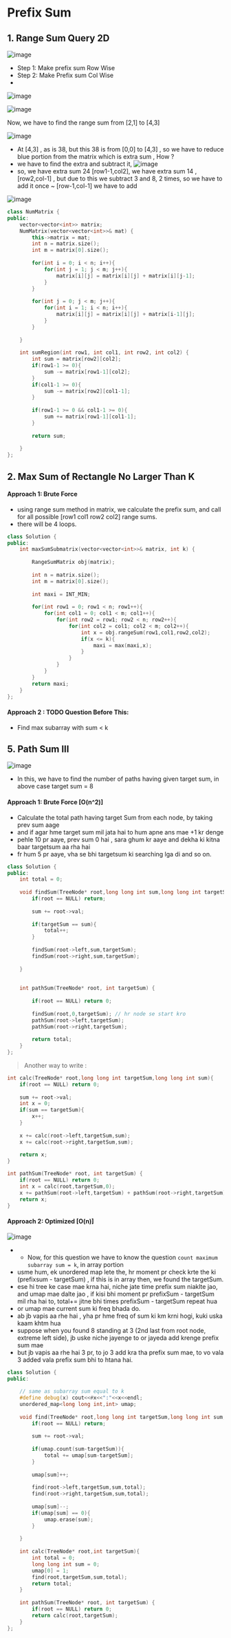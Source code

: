 # Prefix Sum


## 1. Range Sum Query 2D

![image](https://user-images.githubusercontent.com/35686407/176986721-2cf91149-ef31-4b81-be01-d3edcf39271d.png)

- Step 1: Make prefix sum Row Wise
- Step 2: Make Prefix sum Col Wise
- 
![image](https://user-images.githubusercontent.com/35686407/176986755-2986aaf4-dca8-4dee-9586-b36dab436c8d.png)

![image](https://user-images.githubusercontent.com/35686407/176986765-90a97bbb-4952-4eb7-a7f7-56ccd039078a.png)

Now, we have to find the range sum from [2,1] to [4,3]

![image](https://user-images.githubusercontent.com/35686407/176986796-1f88f0b9-e6b3-47b5-b378-86866231955a.png)

- At [4,3] , as is 38, but this 38 is from [0,0] to [4,3] , so we have to reduce blue portion from the matrix which is extra sum , How ?
- we have to find the extra and subtract it,
![image](https://user-images.githubusercontent.com/35686407/176986854-9a837723-ad7f-4487-9bf4-4aebbc09859b.png)
- so, we have extra sum 24 [row1-1,col2], we have extra sum 14 , [row2,col-1] , but due to this we subtract 3 and 8, 2 times, so we have to add it once ~ [row-1,col-1] we have to add

![image](https://user-images.githubusercontent.com/35686407/176987067-08145b46-8f51-4c71-b8f9-89e386c08fec.png)

```cpp
class NumMatrix {
public:
    vector<vector<int>> matrix;
    NumMatrix(vector<vector<int>>& mat) {
        this->matrix = mat;
        int n = matrix.size();
        int m = matrix[0].size();
        
        for(int i = 0; i < n; i++){
            for(int j = 1; j < m; j++){
                matrix[i][j] = matrix[i][j] + matrix[i][j-1];
            }
        }
        
        for(int j = 0; j < m; j++){
            for(int i = 1; i < n; i++){
                matrix[i][j] = matrix[i][j] + matrix[i-1][j];
            }
        }
        
    }
    
    int sumRegion(int row1, int col1, int row2, int col2) {
        int sum = matrix[row2][col2];
        if(row1-1 >= 0){
            sum -= matrix[row1-1][col2];
        }
        if(col1-1 >= 0){
            sum -= matrix[row2][col1-1];
        }
        
        if(row1-1 >= 0 && col1-1 >= 0){
            sum += matrix[row1-1][col1-1];
        }
        
        return sum;
        
    }
};
```

## 2. Max Sum of Rectangle No Larger Than K

#### Approach 1: Brute Force

- using range sum method in matrix, we calculate the prefix sum, and call for all possible [row1 col1 row2 col2] range sums.
- there will be 4 loops.

```cpp
class Solution {
public:
    int maxSumSubmatrix(vector<vector<int>>& matrix, int k) {
        
        RangeSumMatrix obj(matrix);
        
        int n = matrix.size();
        int m = matrix[0].size();
        
        int maxi = INT_MIN;
        
        for(int row1 = 0; row1 < n; row1++){
            for(int col1 = 0; col1 < m; col1++){
                for(int row2 = row1; row2 < n; row2++){
                    for(int col2 = col1; col2 < m; col2++){
                        int x = obj.rangeSum(row1,col1,row2,col2);
                        if(x <= k){
                            maxi = max(maxi,x);
                        }
                    }
                }
            }
        }
        return maxi;
    }
};
```

#### Approach 2 : TODO Question Before This:
- Find max subarray with sum < k



## 5. Path Sum III

![image](https://user-images.githubusercontent.com/35686407/176989541-fbbe1fdf-a6a9-41ff-a300-b28255094ea9.png)

- In this, we have to find the number of paths having given target sum, in above case target sum = 8

#### Approach 1: Brute Force [O(n^2)]

- Calculate the total path having target Sum from each node, by taking prev sum aage
- and if agar hme target sum mil jata hai to hum apne ans mae +1 kr denge
- pehle 10 pr aaye, prev sum 0 hai , sara ghum kr aaye and dekha ki kitna baar targetsum aa rha hai
- fr hum 5 pr aaye, vha se bhi targetsum ki searching lga di and so on.

```cpp
class Solution {
public:
    int total = 0;
    
    void findSum(TreeNode* root,long long int sum,long long int targetSum){
        if(root == NULL) return;
        
        sum += root->val;
        
        if(targetSum == sum){
            total++;
        }
        
        findSum(root->left,sum,targetSum);
        findSum(root->right,sum,targetSum);
        
    }
    
    
    int pathSum(TreeNode* root, int targetSum) {
        
        if(root == NULL) return 0;
        
        findSum(root,0,targetSum); // hr node se start kro
        pathSum(root->left,targetSum);
        pathSum(root->right,targetSum);
        
        return total;
    }
};
```
> Another way to write :

```cpp
int calc(TreeNode* root,long long int targetSum,long long int sum){
    if(root == NULL) return 0;
    
    sum += root->val;
    int x = 0;
    if(sum == targetSum){
        x++;
    }
    
    x += calc(root->left,targetSum,sum);
    x += calc(root->right,targetSum,sum);
    
    return x;
}

int pathSum(TreeNode* root, int targetSum) {
    if(root == NULL) return 0;
    int x = calc(root,targetSum,0);
    x += pathSum(root->left,targetSum) + pathSum(root->right,targetSum);
    return x;
}
```

#### Approach 2: Optimized [O(n)]

![image](https://user-images.githubusercontent.com/35686407/176989541-fbbe1fdf-a6a9-41ff-a300-b28255094ea9.png)

- - Now, for this question we have to know the question `count maximum subarray sum = k`, in array portion
- usme hum, ek unordered map lete the, hr moment pr check krte the ki (prefixsum - targetSum) , if this is in array then, we found the targetSum.
- ese hi tree ke case mae krna hai, niche jate time prefix sum niaklte jao, and umap mae dalte jao , if kisi bhi moment pr prefixSum - targetSum mil rha hai to, total+= jitne bhi times prefixSum - targetSum repeat hua
- or umap mae current sum ki freq bhada do.
- ab jb vapis aa rhe hai , yha pr hme freq of sum ki km krni hogi, kuki uska kaam khtm hua
- suppose when you found 8 standing at 3 (2nd last from root node, extreme left side), jb uske niche jayenge to or jayeda add krenge prefix sum mae
- but jb vapis aa rhe hai 3 pr, to jo 3 add kra tha prefix sum mae, to vo vala 3 added vala prefix sum bhi to htana hai.

```cpp
class Solution {
public:
    
    // same as subarray sum equal to k
    #define debug(x) cout<<#x<<":"<<x<<endl;
    unordered_map<long long int,int> umap;
    
    void find(TreeNode* root,long long int targetSum,long long int sum,int& total){
        if(root == NULL) return;
        
        sum += root->val;
        
        if(umap.count(sum-targetSum)){
            total += umap[sum-targetSum];
        }
        
        umap[sum]++;
        
        find(root->left,targetSum,sum,total);
        find(root->right,targetSum,sum,total);
        
        umap[sum]--;
        if(umap[sum] == 0){
            umap.erase(sum);   
        }
        
    }
    
    int calc(TreeNode* root,int targetSum){
        int total = 0;
        long long int sum = 0;
        umap[0] = 1;
        find(root,targetSum,sum,total);
        return total;
    }
    
    int pathSum(TreeNode* root, int targetSum) {
        if(root == NULL) return 0;
        return calc(root,targetSum);
    }
};
```














